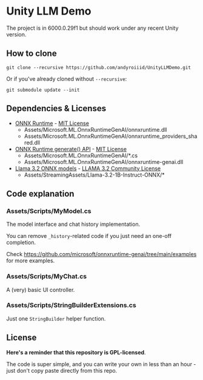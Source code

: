 ﻿# Unity LLM Demo

The project is in 6000.0.29f1 but should work under any recent Unity version.

## How to clone

```shell
git clone --recursive https://github.com/andyroiiid/UnityLLMDemo.git
```

Or if you've already cloned without `--recursive`:

```shell
git submodule update --init
```

## Dependencies & Licenses

- [ONNX Runtime](https://github.com/microsoft/onnxruntime) - [MIT License](https://github.com/microsoft/onnxruntime/blob/main/LICENSE)
    - Assets/Microsoft.ML.OnnxRuntimeGenAI/onnxruntime.dll
    - Assets/Microsoft.ML.OnnxRuntimeGenAI/onnxruntime_providers_shared.dll
- [ONNX Runtime generate() API](https://github.com/microsoft/onnxruntime-genai) - [MIT License](https://github.com/microsoft/onnxruntime-genai/blob/main/LICENSE)
    - Assets/Microsoft.ML.OnnxRuntimeGenAI/*.cs
    - Assets/Microsoft.ML.OnnxRuntimeGenAI/onnxruntime-genai.dll
- [Llama 3.2 ONNX models](https://huggingface.co/onnx-community/Llama-3.2-1B-Instruct-ONNX) - [LLAMA 3.2 Community License](https://github.com/meta-llama/llama-models/blob/main/models/llama3_2/LICENSE)
    - Assets/StreamingAssets/Llama-3.2-1B-Instruct-ONNX/*

## Code explanation

### Assets/Scripts/MyModel.cs

The model interface and chat history implementation.

You can remove `_history`-related code if you just need an one-off completion.

Check https://github.com/microsoft/onnxruntime-genai/tree/main/examples for more examples.

### Assets/Scripts/MyChat.cs

A (very) basic UI controller.

### Assets/Scripts/StringBuilderExtensions.cs

Just one `StringBuilder` helper function.

## License

**Here's a reminder that this repository is GPL-licensed**.

The code is super simple, and you can write your own in less than an hour - just don't copy paste directly from this
repo.
